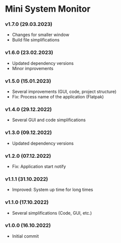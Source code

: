 # Mini System Monitor

### v1.7.0 (29.03.2023)
  * Changes for smaller window
  * Build file simplifications

### v1.6.0 (23.02.2023)
  * Updated dependency versions
  * Minor improvements

### v1.5.0 (15.01.2023)
  * Several improvements (GUI, code, project structure)
  * Fix: Process name of the application (Flatpak)

### v1.4.0 (29.12.2022)
  * Several GUI and code simplifications

### v1.3.0 (09.12.2022)
  * Updated dependency versions

### v1.2.0 (07.12.2022)
  * Fix: Application start notify

### v1.1.1 (31.10.2022)
  * Improved: System up time for long times

### v1.1.0 (17.10.2022)
  * Several simplifications (Code, GUI, etc.)

### v1.0.0 (16.10.2022)
  * Initial commit

